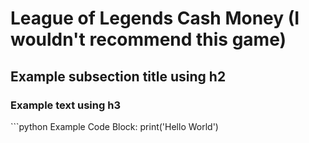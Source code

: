 <h1>League of Legends Cash Money (I wouldn't recommend this game)</h1>


<h2>Example subsection title using h2</h2>

<h3>Example text using h3</h3>
```python
Example Code Block:
print('Hello World')

```
